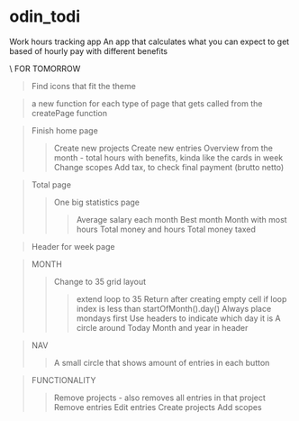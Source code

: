 # odin_todi

Work hours tracking app
An app that calculates what you can expect to get based of hourly pay with different benefits

\\ FOR TOMORROW

> Find icons that fit the theme

> a new function for each type of page that gets called from the createPage function

> Finish home page
>> Create new projects
>> Create new entries
>> Overview from the month - total hours with benefits, kinda like the cards in week
>> Change scopes
>> Add tax, to check final payment (brutto netto)

>Total page
>> One big statistics page
>>> Average salary each month
>>> Best month
>>> Month with most hours
>>> Total money and hours
>>> Total money taxed

>Header for week page

>MONTH
>> Change to 35 grid layout
>>> extend loop to 35
>>> Return after creating empty cell if loop index is less than startOfMonth().day()
>> Always place mondays first
>> Use headers to indicate which day it is
>> A circle around Today
>> Month and year in header

> NAV
>> A small circle that shows amount of entries in each button

> FUNCTIONALITY
>> Remove projects - also removes all entries in that project
>> Remove entries
>> Edit entries
>> Create projects
>> Add scopes
